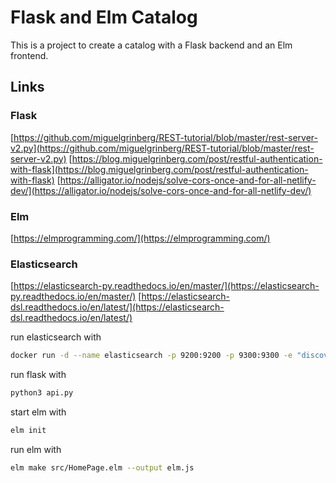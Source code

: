 # Flask and Elm Catalog

This is a project to create a catalog with a Flask backend and an Elm frontend.

## Links

### Flask

[https://github.com/miguelgrinberg/REST-tutorial/blob/master/rest-server-v2.py](https://github.com/miguelgrinberg/REST-tutorial/blob/master/rest-server-v2.py)
[https://blog.miguelgrinberg.com/post/restful-authentication-with-flask](https://blog.miguelgrinberg.com/post/restful-authentication-with-flask)
[https://alligator.io/nodejs/solve-cors-once-and-for-all-netlify-dev/](https://alligator.io/nodejs/solve-cors-once-and-for-all-netlify-dev/)

### Elm

[https://elmprogramming.com/](https://elmprogramming.com/)

### Elasticsearch

[https://elasticsearch-py.readthedocs.io/en/master/](https://elasticsearch-py.readthedocs.io/en/master/)
[https://elasticsearch-dsl.readthedocs.io/en/latest/](https://elasticsearch-dsl.readthedocs.io/en/latest/)

run elasticsearch with

```sh
docker run -d --name elasticsearch -p 9200:9200 -p 9300:9300 -e "discovery.type=single-node" elasticsearch:7.2.1
```

run flask with

```sh
python3 api.py
```

start elm with

```sh
elm init
```

run elm with

```sh
elm make src/HomePage.elm --output elm.js
```
